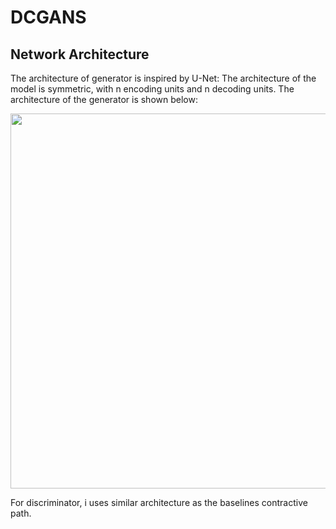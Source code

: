 # DCGANS

## Network Architecture
<p> The architecture of generator is inspired by U-Net: The architecture of the model is symmetric, with n encoding units and n decoding units. The architecture of the generator is shown below: </p>

<img src="https://github.com/tejasbana/DCGANS/blob/main/DCgans.png" width="600px">

<p>For discriminator, i uses similar architecture as the baselines contractive path.</p>
